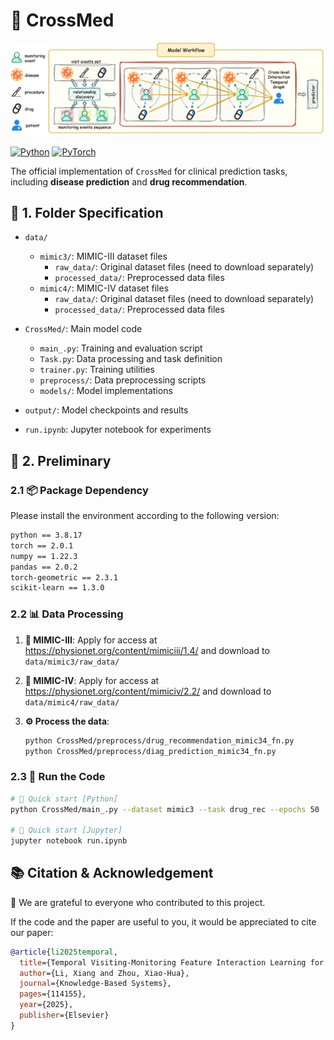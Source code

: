 # 🏥 CrossMed

<p align="center">
  <img src="innovation.svg" alt="CrossMed Innovation" width="600"/>
</p>

[![Python](https://img.shields.io/badge/Python-3.8+-blue.svg)](https://python.org)
[![PyTorch](https://img.shields.io/badge/PyTorch-2.0+-orange.svg)](https://pytorch.org)

The official implementation of `CrossMed` for clinical prediction tasks, including **disease prediction** and **drug recommendation**.

## 📁 1. Folder Specification

- `data/`
  - `mimic3/`: MIMIC-III dataset files
    - `raw_data/`: Original dataset files (need to download separately)
    - `processed_data/`: Preprocessed data files
  - `mimic4/`: MIMIC-IV dataset files
    - `raw_data/`: Original dataset files (need to download separately)
    - `processed_data/`: Preprocessed data files

- `CrossMed/`: Main model code
  - `main_.py`: Training and evaluation script
  - `Task.py`: Data processing and task definition
  - `trainer.py`: Training utilities
  - `preprocess/`: Data preprocessing scripts
  - `models/`: Model implementations

- `output/`: Model checkpoints and results
- `run.ipynb`: Jupyter notebook for experiments

## 🚀 2. Preliminary

### 2.1 📦 Package Dependency

Please install the environment according to the following version:

```bash
python == 3.8.17
torch == 2.0.1
numpy == 1.22.3
pandas == 2.0.2
torch-geometric == 2.3.1
scikit-learn == 1.3.0
```

### 2.2 📊 Data Processing

1. **🏥 MIMIC-III**: Apply for access at https://physionet.org/content/mimiciii/1.4/ and download to `data/mimic3/raw_data/`

2. **🏥 MIMIC-IV**: Apply for access at https://physionet.org/content/mimiciv/2.2/ and download to `data/mimic4/raw_data/`

3. **⚙️ Process the data**:
   ```bash
   python CrossMed/preprocess/drug_recommendation_mimic34_fn.py
   python CrossMed/preprocess/diag_prediction_mimic34_fn.py
   ```

### 2.3 🎯 Run the Code

```bash
# 🚀 Quick start [Python]
python CrossMed/main_.py --dataset mimic3 --task drug_rec --epochs 50

# 🚀 Quick start [Jupyter]
jupyter notebook run.ipynb
```

## 📚 Citation & Acknowledgement

🤝 We are grateful to everyone who contributed to this project. 

If the code and the paper are useful to you, it would be appreciated to cite our paper:

```bibtex
@article{li2025temporal,
  title={Temporal Visiting-Monitoring Feature Interaction Learning for Modelling Structured Electronic Health Records},
  author={Li, Xiang and Zhou, Xiao-Hua},
  journal={Knowledge-Based Systems},
  pages={114155},
  year={2025},
  publisher={Elsevier}
}
```